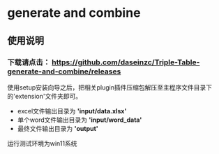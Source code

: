 # generate and combine


## 使用说明

### 下载请点击： https://github.com/daseinzc/Triple-Table-generate-and-combine/releases

使用setup安装向导之后，把相关plugin插件压缩包解压至主程序文件目录下的'extension'文件夹即可。
- excel文件输出目录为 **'input/data.xlsx'**
- 单个word文件输出目录为 **'input/word_data'**
- 最终文件输出目录为 **'output'**

运行测试环境为win11系统
